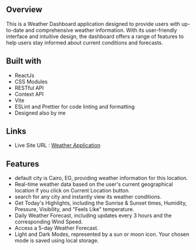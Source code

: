 ## Overview

This is a Weather Dashboard application designed to provide users with up-to-date and comprehensive weather information. With its user-friendly interface and intuitive design, the dashboard offers a range of features to help users stay informed about current conditions and forecasts.

## Built with

- ReactJs
- CSS Modules
- RESTful API
- Context API
- Vite
- ESLint and Prettier for code linting and formatting
- Designed also by me

## Links

- Live Site URL : [Weather Application](https://weather-applicatin.netlify.app/)

## Features

- default city is Cairo, EG, providing weather information for this location.
- Real-time weather data based on the user's current geographical location if you click on Current Location button.
- search for any city and instantly view its weather conditions.
- Get Today's Highlights, including the Sunrise & Sunset times, Humidity, Pressure, Visibility, and "Feels Like" temperature.
- Daily Weather Forecast, including updates every 3 hours and the corresponding Wind Speed.
- Access a 5-day Weather Forecast.
- Light and Dark Modes, represented by a sun or moon icon. Your chosen mode is saved using local storage.
